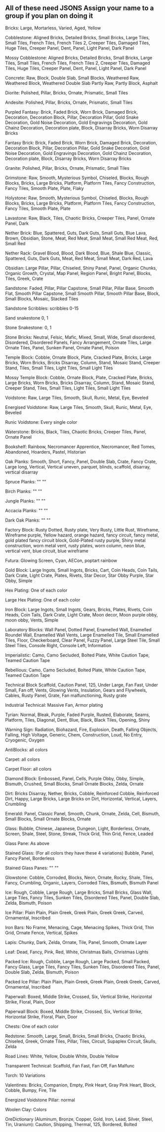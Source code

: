 All of these need JSONS Assign your name to a group if you plan on doing it
---------------------------------------------------------------------------


Bricks:
Large, Mortarless, Varied, Aged, Yellow

Cobblestone:
Aligned Bricks, Detailed Bricks, Small Bricks, Large Tiles, Small Tiles, French Tiles,
French Tiles 2, Creeper Tiles, Damaged Tiles, Huge Tiles, Creeper Panel, Dent, Panel, Light Panel, Dark Panel

Mossy Cobblestone:
Aligned Bricks, Detailed Bricks, Small Bricks, Large Tiles, Small Tiles, French Tiles,
French Tiles 2, Creeper Tiles, Damaged Tiles, Huge Tiles, Creeper Panel, Dent, Panel, Light Panel, Dark Panel

Concrete:
Raw, Block, Double Slab, Small Blocks, Weathered Raw, Weathered Block, Weathered Double Slab
Partly Raw, Partly Block, Asphalt

Diorite:
Polished, Pillar, Bricks, Ornate, Prismatic, Small Tiles

Andesite:
Polished, Pillar, Bricks, Ornate, Prismatic, Small Tiles

Purpled Fantasy:
Brick, Faded Brick, Worn Brick, Damaged Brick, Decoration, Decoration Block, Pillar, Decoration Pillar, Gold Snake Decoration,
Gold Noise Decoration, Gold Engravings Decoration, Gold Chainz Decoration, Decoration plate, Block, Disarray Bricks, Worn Disarray Bricks

Fantasy Brick:
Brick, Faded Brick, Worn Brick, Damaged Brick, Decoration, Decoration Block, Pillar, Decoration Pillar, Gold Snake Decoration,
Gold Noise Decoration, Gold Engravings Decoration, Gold Chainz Decoration, Decoration plate, Block, Disarray Bricks, Worn Disarray Bricks

Granite:
Polished, Pillar, Bricks, Ornate, Prismatic, Small Tiles

Grimstone:
Raw, Smooth, Mysterious Symbol, Chiseled, Blocks, Rough Blocks, Bricks, Large Bricks, Platform, Platform Tiles, Fancy Construction, Fancy Tiles,
Smooth Plate, Plate, Flaky

Holystone:
Raw, Smooth, Mysterious Symbol, Chiseled, Blocks, Rough Blocks, Bricks, Large Bricks, Platform, Platform Tiles, Fancy Construction, Fancy Tiles,
Smooth Plate, Plate

Lavastone:
Raw, Black, Tiles, Chaotic Bricks, Creeper Tiles, Panel, Ornate Panel, Dark

Nether Brick:
Blue, Spattered, Guts, Dark Guts, Small Guts, Blue Lava, Brown, Obsidian, Stone, Meat, Red Meat, Small Meat, Small Red Meat,
Red, Small Red

Nether Rack:
Gravel Blood, Blood, Dark Blood, Blue, Shale Blue, Classic, Spattered, Guts, Dark Guts, Meat, Red Meat, Small Meat, Dark Red, Lava

Obsidian:
Large Pillar, Pillar, Chiseled, Shiny Panel, Panel, Organic Chunks, Organic Growth, Crystal, Map Panel, Region Panel, Bright Panel, Blocks, Tiles, Greek, Crate

Sandstone:
Faded, Pillar, Pillar Capstone, Small Pillar, Pillar Base, Smooth Flat, Smooth Pillar Capstone, Small Smooth Pillar, Smooth Pillar Base, Block, Small Blocks, Mosaic,
Stacked Tiles

Sandstone Scribbles:
scribbles 0-15

Sand snakestone
0, 1

Stone Snakestone:
0, 1

Stone Bricks:
Neutral, Felsic, Mafic, Mixed, Small, Wide, Small disordered, Disordered, Disordered Panels, Fancy Arrangement, Ornate Tiles, Large Ornate Tiles, Panel, Sunken Panel,
Ornate Panel, Poison

Temple Block:
Cobble, Ornate Block, Plate, Cracked Plate, Bricks, Large Bricks, Worn Bricks, Bricks Disarray, Column, Stand, Mosaic Stand, Creeper Stand, Tiles, Small Tiles, Light Tiles, Small Light Tiles

Mossy Temple Block:
Cobble, Ornate Block, Plate, Cracked Plate, Bricks, Large Bricks, Worn Bricks, Bricks Disarray, Column, Stand, Mosaic Stand, Creeper Stand, Tiles, Small Tiles, Light Tiles, Small Light Tiles

Voidstone:
Raw, Large Tiles, Smooth, Skull, Runic, Metal, Eye, Beveled

Energised Voidstone:
Raw, Large Tiles, Smooth, Skull, Runic, Metal, Eye, Beveled

Runic Voidstone:
Every single color

Waterstone:
Bricks, Black, Tiles, Chaotic Bricks, Creeper Tiles, Panel, Ornate Panel

Bookshelf:
Rainbow, Necromancer Apprentice, Necromancer, Red Tomes, Abandoned, Hoarders, Pastel, Historian

Oak Planks:
Smooth, Short, Fancy, Panel, Double Slab, Crate, Fancy Crate, Large long, Vertical, Vertical uneven, parquet, blinds, scaffold, disarray, vertical disarray

Spruce Planks:
"" ""

Birch Planks:
"" ""

Jungle Planks:
"" ""

Accacia Planks:
"" ""

Dark Oak Planks:
"" ""

Factory Block:
Rusty Dotted, Rusty plate, Very Rusty, Little Rust, Wireframe, Wireframe purple, Yellow hazard, orange hazard, fancy circuit, fancy metal, gold plated fancy circuit block, Gold-Plated rusty purple, Shiny metal construction,
worn metal vent, rusty plates, worn column, neon blue, vertical vent, blue circuit, blue wireframe

Futura:
Glowing Screen, Cyan, AECon, poptart rainbow

Gold Block:
Large Ingots, Small Ingots, Bricks, Cart, Coin Heads, Coin Tails, Dark Crate, Light Crate, Plates, Rivets, Star Decor, Star Obby Purple, Star Obby, Simple

Hex Plating:
One of each color

Large Hex Plating:
One of each color

Iron Block:
Large Ingots, Small Ingots, Gears, Bricks, Plates, Rivets, Coin Heads, Coin Tails, Dark Crate, Light Crate, Moon decor, Moon purple obby, moon obby, Vents, Simple

Laboratory Blocks:
Wall Panel, Dotted Panel, Enamelled Wall, Enamelled Roundel Wall, Enamelled Wall Vents, Large Enamelled Tile, Small Enamelled Tiles, Floor, Checkerboard, Clear Panel, Fuzzy Panel, Large Steel Tile, Small Steel Tiles, Console Right, Console Left, Information

Imperialistic:
Camo, Camo Secluded, Bolted Plate, White Caution Tape, Teamed Caution Tape

Rebellious:
Camo, Camo Secluded, Bolted Plate, White Caution Tape, Teamed Caution Tape

Technical Block
Scaffold, Caution Panel, 125, Under Large, Fan Fast, Under Small, Fan off, Vents, Glowing Vents, Insulation, Gears and Flywheels, Cables, Rusty Panel, Grate, Fan malfunctioning, Rusty grate

Industrial Technical:
Massive Fan, Armor plating

Tyrian:
Normal, Bleak, Purple, Faded Purple, Rusted, Elaborate, Seams, Platform, Tiles, Diagonal, Dent, Blue, Black, Black Tiles, Opening, Shiny

Warning Sign:
Radiation, Biohazard, Fire, Explosion, Death, Falling Objects, Falling, High Voltage, Generic, Chem, Construction, Loud, No Entry, Cryogenic, Oxygen

AntiBlocks:
all colors

Carpet:
all colors

Carpet Floor:
all colors

Diamond Block:
Embossed, Panel, Cells, Purple Obby, Obby, Simple, Bismuth, Crushed, Small Blocks, Small Ornate Blocks, Zelda, Ornate

Dirt:
Bricks Disarray, Nether, Bricks, Cobble, Reinforced Cobble, Reinforced Dirt, Happy, Large Bricks, Large Bricks on Dirt, Horizontal, Vertical, Layers, Crumbling

Emerald:
Panel, Classic Panel, Smooth, Chunk, Ornate, Zelda, Cell, Bismuth, Small Blocks, Small Ornate Blocks, Ornate

Glass:
Bubble, Chinese, Japanese, Dungeon, Light, Borderless, Ornate, Screen, Shale, Steel, Stone, Streak, Thick Grid, Thin Grid, Fence, Leaded

Glass Pane:
As above

Stained Glass:
(For all colors they have these 4 variations) Bubble, Panel, Fancy Panel, Borderless

Stained Glass Panes:
"" ""

Glowstone:
Cobble, Corroded, Blocks, Neon, Ornate, Rocky, Shale, Tiles, Fancy, Crumbling, Organic, Layers, Corroded Tiles, Bismuth, Bismuth Panel

Ice:
Rough, Cobble, Large Rough, Large Bricks, Small Bricks, Glass Wall, Large Tiles, Fancy Tiles, Sunken Tiles, Disordered Tiles, Panel, Double Slab, Zelda, Bismuth, Poison

Ice Pillar:
Plain Plain, Plain Greek, Greek Plain, Greek Greek, Carved, Ornamental, Inscribed

Iron Bars:
No Frame, Menacing, Cage, Menacing Spikes, Thick Grid, Thin Grid, Ornate Fence, Vertical, Spikes

Lapis:
Chunky, Dark, Zelda, Ornate, Tile, Panel, Smooth, Ornate Layer

Leaf:
Dead, Fancy, Pink, Red, White, Christmas Balls, Christmas Lights

Packed Ice:
Rough, Cobble, Large Rough, Large Packed, Small Packed, Fancy Glass, Large Tiles, Fancy Tiles, Sunken Tiles, Disordered Tiles, Panel, Double Slab, Zelda, Bismuth, Poison

Packed Ice Pillar:
Plain Plain, Plain Greek, Greek Plain, Greek Greek, Carved, Ornamental, Inscribed

Paperwall:
Boxed, Middle Strike, Crossed, Six, Vertical Strike, Horizontal Strike, Floral, Plain, Door

Paperwall Block:
Boxed, Middle Strike, Crossed, Six, Vertical Strike, Horizontal Strike, Floral, Plain, Door

Chests:
One of each color

Redstone:
Smooth, Large, Small, Bricks, Small Bricks, Chaotic Bricks, Chiseled, Greek, Ornate Tiles, Pillar, Tiles, Circuit, Supaplex Circuit, Skulls, Zelda

Road Lines:
White, Yellow, Double White, Double Yellow

Transparent Technical:
Scaffold, Fan Fast, Fan Off, Fan Malfunc

Torch:
10 Variations

Valentines:
Bricks, Companion, Empty, Pink Heart, Gray Pink Heart, Block, Cobble, Bumpy, Fire, Tile

Energized Voidstone Pillar:
normal

Woolen Clay:
Colors

OreDictionary (Aluminum, Bronze, Copper, Gold, Iron, Lead, Silver, Steel, Tin, Uranium):
Caution, Shipping, Thermal, 125, Bordered, Bolted
